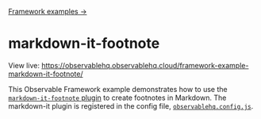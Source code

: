 [Framework examples →](../)

# markdown-it-footnote

View live: <https://observablehq.observablehq.cloud/framework-example-markdown-it-footnote/>

This Observable Framework example demonstrates how to use the [`markdown-it-footnote` plugin](https://github.com/markdown-it/markdown-it-footnote) to create footnotes in Markdown. The markdown-it plugin is registered in the config file, [`observablehq.config.js`](./observablehq.config.js).
